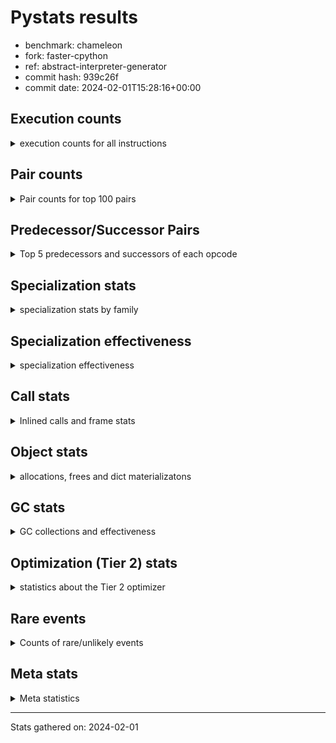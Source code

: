 
# Pystats results

- benchmark: chameleon
- fork: faster-cpython
- ref: abstract-interpreter-generator
- commit hash: 939c26f
- commit date: 2024-02-01T15:28:16+00:00

## Execution counts

<details>
<summary> execution counts for all instructions </summary>

|Name | Count | Self | Cumulative | Miss ratio | 
|---|---:|---:|---:|---:|
| LOAD_FAST | 334,182,780 | 22.0% | 22.0% |  |
| LOAD_CONST | 162,609,360 | 10.7% | 32.7% |  |
| STORE_FAST | 142,773,260 | 9.4% | 42.1% |  |
| IS_OP | 91,528,960 | 6.0% | 48.1% |  |
| LOAD_GLOBAL_BUILTIN | 87,052,580 | 5.7% | 53.8% |  |
| PUSH_NULL | 81,301,820 | 5.3% | 59.2% |  |
| LOAD_GLOBAL_MODULE | 75,558,320 | 5.0% | 64.1% |  |
| POP_JUMP_IF_FALSE | 72,330,320 | 4.8% | 68.9% |  |
| POP_TOP | 46,093,520 | 3.0% | 71.9% |  |
| CALL_BUILTIN_O | 46,084,220 | 3.0% | 75.0% |  |
| LOAD_FAST_LOAD_FAST | 37,136,640 | 2.4% | 77.4% |  |
| RESUME_CHECK | 35,219,040 | 2.3% | 79.7% |  |
| RETURN_VALUE | 34,574,160 | 2.3% | 82.0% |  |
| POP_JUMP_IF_TRUE | 26,241,280 | 1.7% | 83.7% |  |
| CALL_METHOD_DESCRIPTOR_FAST | 20,884,160 | 1.4% | 85.1% | 100.0% |
| LOAD_ATTR_CLASS | 20,487,660 | 1.3% | 86.4% |  |
| POP_JUMP_IF_NONE | 19,845,120 | 1.3% | 87.7% |  |
| CALL_BOUND_METHOD_EXACT_ARGS | 14,084,340 | 0.9% | 88.7% |  |
| CALL_PY_EXACT_ARGS | 13,442,460 | 0.9% | 89.6% |  |
| COPY_FREE_VARS | 12,801,360 | 0.8% | 90.4% |  |
| POP_JUMP_IF_NOT_NONE | 12,801,280 | 0.8% | 91.2% |  |
| TO_BOOL_BOOL | 12,801,220 | 0.8% | 92.1% |  |
| CALL_TYPE_1 | 12,799,980 | 0.8% | 92.9% |  |
| CALL_STR_1 | 12,799,960 | 0.8% | 93.8% |  |
| CALL | 8,331,720 | 0.5% | 94.3% |  |
| STORE_SUBSCR | 8,327,500 | 0.5% | 94.9% |  |
| JUMP_FORWARD | 7,682,560 | 0.5% | 95.4% |  |
| NOP | 7,043,920 | 0.5% | 95.8% |  |
| DELETE_SUBSCR | 7,041,280 | 0.5% | 96.3% |  |
| COMPARE_OP_INT | 7,040,020 | 0.5% | 96.8% |  |
| BINARY_OP_SUBTRACT_INT | 7,039,960 | 0.5% | 97.2% |  |
| ENTER_EXECUTOR | 7,039,680 | 0.5% | 97.7% |  |
| BINARY_OP | 6,401,960 | 0.4% | 98.1% |  |
| LOAD_DEREF | 6,400,160 | 0.4% | 98.5% |  |
| BINARY_OP_ADD_INT | 6,399,980 | 0.4% | 98.9% |  |
| BINARY_OP_ADD_UNICODE | 6,399,980 | 0.4% | 99.4% |  |
| CALL_BUILTIN_FAST | 1,930,680 | 0.1% | 99.5% |  |
| INTERPRETER_EXIT | 1,287,760 | 0.1% | 99.6% |  |
| STORE_ATTR_SLOT | 1,285,040 | 0.1% | 99.7% |  |
| FOR_ITER_LIST | 1,283,160 | 0.1% | 99.7% |  |
| RETURN_CONST | 645,120 | 0.0% | 99.8% |  |
| BUILD_TUPLE | 643,840 | 0.0% | 99.8% |  |
| CALL_BUILTIN_CLASS | 642,580 | 0.0% | 99.9% |  |
| GET_ITER | 641,360 | 0.0% | 99.9% |  |
| CALL_LEN | 641,260 | 0.0% | 100.0% |  |
| UNPACK_SEQUENCE_TWO_TUPLE | 641,240 | 0.0% | 100.0% |  |
| LOAD_ATTR | 14,160 | 0.0% | 100.0% |  |
| BUILD_MAP | 5,120 | 0.0% | 100.0% |  |
| BINARY_SUBSCR_GETITEM | 5,040 | 0.0% | 100.0% |  |
| MAKE_CELL | 3,840 | 0.0% | 100.0% |  |
| STORE_DEREF | 3,840 | 0.0% | 100.0% |  |
| EXTENDED_ARG | 3,560 | 0.0% | 100.0% |  |
| CALL_FUNCTION_EX | 2,640 | 0.0% | 100.0% |  |
| MAKE_FUNCTION | 2,560 | 0.0% | 100.0% |  |
| DICT_MERGE | 2,560 | 0.0% | 100.0% |  |
| SET_FUNCTION_ATTRIBUTE | 2,560 | 0.0% | 100.0% |  |
| LOAD_ATTR_METHOD_NO_DICT | 2,520 | 0.0% | 100.0% |  |
| LOAD_ATTR_NONDESCRIPTOR_WITH_VALUES | 2,520 | 0.0% | 100.0% |  |
| LOAD_GLOBAL | 1,720 | 0.0% | 100.0% |  |
| JUMP_BACKWARD | 1,700 | 0.0% | 100.0% |  |
| CALL_KW | 1,280 | 0.0% | 100.0% |  |
| CONTAINS_OP | 1,280 | 0.0% | 100.0% |  |
| BINARY_SUBSCR_DICT | 1,260 | 0.0% | 100.0% |  |
| CALL_PY_WITH_DEFAULTS | 1,260 | 0.0% | 100.0% |  |
| LOAD_ATTR_INSTANCE_VALUE | 1,260 | 0.0% | 100.0% |  |
| LOAD_ATTR_METHOD_WITH_VALUES | 1,260 | 0.0% | 100.0% |  |
| LOAD_SUPER_ATTR_ATTR | 1,260 | 0.0% | 100.0% |  |
| STORE_SUBSCR_DICT | 1,260 | 0.0% | 100.0% |  |
| FOR_ITER_RANGE | 440 | 0.0% | 100.0% |  |
| RESUME | 240 | 0.0% | 100.0% |  |
| BINARY_SUBSCR | 200 | 0.0% | 100.0% |  |
| STORE_ATTR | 160 | 0.0% | 100.0% |  |
| TO_BOOL | 120 | 0.0% | 100.0% |  |
| COMPARE_OP | 120 | 0.0% | 100.0% |  |
| FOR_ITER | 120 | 0.0% | 100.0% |  |
| LOAD_ATTR_MODULE | 120 | 0.0% | 100.0% |  |
| UNPACK_SEQUENCE | 80 | 0.0% | 100.0% |  |
| BINARY_OP_SUBTRACT_FLOAT | 60 | 0.0% | 100.0% |  |
| LOAD_SUPER_ATTR | 40 | 0.0% | 100.0% |  |


</details>

## Pair counts

<details>
<summary> Pair counts for top 100 pairs </summary>

|Pair | Count | Self | Cumulative | 
|---|---:|---:|---:|
| STORE_FAST LOAD_FAST | 113,313,020 | 7.5% | 7.5% |
| LOAD_FAST PUSH_NULL | 73,617,820 | 4.8% | 12.3% |
| IS_OP POP_JUMP_IF_FALSE | 59,528,960 | 3.9% | 16.2% |
| POP_JUMP_IF_FALSE LOAD_FAST | 59,528,960 | 3.9% | 20.1% |
| PUSH_NULL LOAD_CONST | 55,061,120 | 3.6% | 23.7% |
| CALL_BUILTIN_O POP_TOP | 46,082,940 | 3.0% | 26.8% |
| LOAD_FAST LOAD_CONST | 41,610,960 | 2.7% | 29.5% |
| LOAD_GLOBAL_BUILTIN IS_OP | 38,399,900 | 2.5% | 32.0% |
| LOAD_FAST LOAD_GLOBAL_BUILTIN | 38,399,800 | 2.5% | 34.6% |
| LOAD_FAST RETURN_VALUE | 33,287,760 | 2.2% | 36.8% |
| LOAD_CONST CALL_BUILTIN_O | 33,282,760 | 2.2% | 38.9% |
| LOAD_CONST LOAD_CONST | 32,001,280 | 2.1% | 41.1% |
| LOAD_GLOBAL_MODULE IS_OP | 27,528,880 | 1.8% | 42.9% |
| LOAD_FAST LOAD_GLOBAL_MODULE | 27,528,800 | 1.8% | 44.7% |
| LOAD_GLOBAL_BUILTIN LOAD_FAST | 27,523,780 | 1.8% | 46.5% |
| POP_TOP LOAD_FAST | 26,246,400 | 1.7% | 48.2% |
| PUSH_NULL LOAD_FAST | 25,600,080 | 1.7% | 49.9% |
| CALL_METHOD_DESCRIPTOR_FAST STORE_FAST | 20,490,180 | 1.3% | 51.2% |
| LOAD_ATTR_CLASS LOAD_FAST_LOAD_FAST | 20,487,660 | 1.3% | 52.6% |
| LOAD_FAST_LOAD_FAST LOAD_GLOBAL_MODULE | 20,487,640 | 1.3% | 53.9% |
| LOAD_GLOBAL_BUILTIN LOAD_ATTR_CLASS | 20,487,640 | 1.3% | 55.3% |
| LOAD_GLOBAL_MODULE CALL_METHOD_DESCRIPTOR_FAST | 20,487,640 | 1.3% | 56.6% |
| RESUME_CHECK LOAD_GLOBAL_BUILTIN | 20,487,640 | 1.3% | 58.0% |
| STORE_FAST LOAD_CONST | 20,485,760 | 1.3% | 59.3% |
| LOAD_GLOBAL_MODULE STORE_FAST | 19,846,860 | 1.3% | 60.6% |
| LOAD_FAST POP_JUMP_IF_NONE | 19,845,120 | 1.3% | 61.9% |
| RETURN_VALUE STORE_FAST | 19,202,520 | 1.3% | 63.2% |
| IS_OP POP_JUMP_IF_TRUE | 19,200,000 | 1.3% | 64.5% |
| POP_JUMP_IF_TRUE LOAD_FAST | 19,198,720 | 1.3% | 65.7% |
| CALL_BOUND_METHOD_EXACT_ARGS RESUME_CHECK | 14,084,340 | 0.9% | 66.7% |
| LOAD_CONST CALL_BOUND_METHOD_EXACT_ARGS | 14,084,200 | 0.9% | 67.6% |
| RESUME_CHECK LOAD_FAST | 13,447,540 | 0.9% | 68.5% |
| LOAD_CONST STORE_FAST | 13,445,760 | 0.9% | 69.3% |
| LOAD_FAST LOAD_FAST | 13,445,760 | 0.9% | 70.2% |
| POP_TOP LOAD_GLOBAL_MODULE | 13,444,240 | 0.9% | 71.1% |
| COPY_FREE_VARS RESUME_CHECK | 12,801,300 | 0.8% | 72.0% |
| LOAD_FAST POP_JUMP_IF_NOT_NONE | 12,801,280 | 0.8% | 72.8% |
| POP_JUMP_IF_NONE LOAD_FAST | 12,801,280 | 0.8% | 73.6% |
| IS_OP STORE_FAST | 12,800,000 | 0.8% | 74.5% |
| LOAD_FAST STORE_FAST | 12,800,000 | 0.8% | 75.3% |
| LOAD_FAST_LOAD_FAST IS_OP | 12,800,000 | 0.8% | 76.2% |
| POP_JUMP_IF_FALSE LOAD_GLOBAL_BUILTIN | 12,800,000 | 0.8% | 77.0% |
| POP_JUMP_IF_NOT_NONE LOAD_FAST_LOAD_FAST | 12,800,000 | 0.8% | 77.9% |
| CALL_TYPE_1 STORE_FAST | 12,799,980 | 0.8% | 78.7% |
| LOAD_FAST CALL_TYPE_1 | 12,799,960 | 0.8% | 79.5% |
| CALL_PY_EXACT_ARGS COPY_FREE_VARS | 12,799,960 | 0.8% | 80.4% |
| TO_BOOL_BOOL POP_JUMP_IF_FALSE | 12,799,960 | 0.8% | 81.2% |
| LOAD_FAST TO_BOOL_BOOL | 12,799,920 | 0.8% | 82.1% |
| LOAD_CONST LOAD_FAST | 7,687,680 | 0.5% | 82.6% |
| LOAD_CONST STORE_SUBSCR | 7,683,240 | 0.5% | 83.1% |
| STORE_SUBSCR LOAD_FAST | 7,683,200 | 0.5% | 83.6% |
| STORE_FAST LOAD_GLOBAL_MODULE | 7,046,480 | 0.5% | 84.0% |
| LOAD_CONST LOAD_GLOBAL_MODULE | 7,044,280 | 0.5% | 84.5% |
| LOAD_FAST CALL | 7,043,000 | 0.5% | 85.0% |
| DELETE_SUBSCR JUMP_FORWARD | 7,041,280 | 0.5% | 85.4% |
| RETURN_VALUE LOAD_CONST | 7,041,280 | 0.5% | 85.9% |
| JUMP_FORWARD LOAD_FAST | 7,041,280 | 0.5% | 86.4% |
| LOAD_CONST DELETE_SUBSCR | 7,041,280 | 0.5% | 86.8% |
| LOAD_CONST COMPARE_OP_INT | 7,039,960 | 0.5% | 87.3% |
| BINARY_OP_SUBTRACT_INT STORE_FAST | 7,039,960 | 0.5% | 87.7% |
| COMPARE_OP_INT POP_JUMP_IF_TRUE | 7,039,960 | 0.5% | 88.2% |
| LOAD_CONST BINARY_OP_SUBTRACT_INT | 7,039,920 | 0.5% | 88.7% |
| LOAD_CONST CALL_PY_EXACT_ARGS | 7,039,920 | 0.5% | 89.1% |
| LOAD_FAST CALL_BUILTIN_O | 6,401,240 | 0.4% | 89.6% |
| NOP LOAD_DEREF | 6,400,080 | 0.4% | 90.0% |
| LOAD_DEREF PUSH_NULL | 6,400,080 | 0.4% | 90.4% |
| LOAD_FAST BINARY_OP | 6,400,040 | 0.4% | 90.8% |
| CALL LOAD_CONST | 6,400,000 | 0.4% | 91.2% |
| LOAD_CONST IS_OP | 6,400,000 | 0.4% | 91.7% |
| LOAD_FAST IS_OP | 6,400,000 | 0.4% | 92.1% |
| POP_JUMP_IF_NONE NOP | 6,400,000 | 0.4% | 92.5% |
| BINARY_OP_ADD_INT STORE_FAST | 6,399,980 | 0.4% | 92.9% |
| BINARY_OP_ADD_UNICODE STORE_FAST | 6,399,980 | 0.4% | 93.3% |
| CALL_STR_1 STORE_FAST | 6,399,980 | 0.4% | 93.8% |
| RETURN_VALUE CALL_STR_1 | 6,399,960 | 0.4% | 94.2% |
| BINARY_OP CALL_BUILTIN_O | 6,399,960 | 0.4% | 94.6% |
| LOAD_CONST BINARY_OP_ADD_INT | 6,399,960 | 0.4% | 95.0% |
| LOAD_CONST LOAD_GLOBAL_BUILTIN | 6,399,960 | 0.4% | 95.5% |
| LOAD_FAST CALL_STR_1 | 6,399,960 | 0.4% | 95.9% |
| POP_JUMP_IF_TRUE LOAD_GLOBAL_BUILTIN | 6,399,960 | 0.4% | 96.3% |
| CALL_STR_1 BINARY_OP_ADD_UNICODE | 6,399,960 | 0.4% | 96.7% |
| LOAD_GLOBAL_MODULE CALL_PY_EXACT_ARGS | 6,399,960 | 0.4% | 97.1% |
| POP_TOP ENTER_EXECUTOR | 6,398,980 | 0.4% | 97.6% |
| ENTER_EXECUTOR RESUME_CHECK | 6,398,080 | 0.4% | 98.0% |
| CACHE RESUME_CHECK | 1,286,360 | 0.1% | 98.1% |
| CALL_BUILTIN_FAST STORE_FAST | 1,284,400 | 0.1% | 98.1% |
| LOAD_FAST_LOAD_FAST STORE_ATTR_SLOT | 1,282,480 | 0.1% | 98.2% |
| STORE_FAST LOAD_GLOBAL_BUILTIN | 1,282,480 | 0.1% | 98.3% |
| RETURN_VALUE PUSH_NULL | 1,281,280 | 0.1% | 98.4% |
| RETURN_VALUE INTERPRETER_EXIT | 645,200 | 0.0% | 98.4% |
| LOAD_FAST CALL_BUILTIN_FAST | 643,720 | 0.0% | 98.5% |
| LOAD_GLOBAL_MODULE CALL_BUILTIN_FAST | 643,080 | 0.0% | 98.5% |
| RETURN_CONST INTERPRETER_EXIT | 642,560 | 0.0% | 98.6% |
| LOAD_GLOBAL_MODULE LOAD_FAST_LOAD_FAST | 642,520 | 0.0% | 98.6% |
| STORE_ATTR_SLOT RETURN_CONST | 642,520 | 0.0% | 98.7% |
| CALL_PY_EXACT_ARGS RESUME_CHECK | 642,500 | 0.0% | 98.7% |
| FOR_ITER_LIST STORE_FAST | 641,880 | 0.0% | 98.7% |
| CALL STORE_FAST | 641,600 | 0.0% | 98.8% |
| LOAD_FAST GET_ITER | 641,360 | 0.0% | 98.8% |
| LOAD_FAST_LOAD_FAST CALL | 641,320 | 0.0% | 98.9% |


</details>

## Predecessor/Successor Pairs

<details>
<summary> Top 5 predecessors and successors of each opcode </summary>

### CACHE

<details>
<summary> Successors and predecessors for CACHE </summary>

|Successors | Count | Percentage | 
|---|---:|---:|
| RESUME_CHECK | 1,286,360 | 99.9% |
| COPY_FREE_VARS | 1,280 | 0.1% |
| RESUME | 120 | 0.0% |


</details>

### BINARY_SUBSCR

<details>
<summary> Successors and predecessors for BINARY_SUBSCR </summary>

|Predecessors | Count | Percentage | 
|---|---:|---:|
| LOAD_CONST | 200 | 100.0% |

|Successors | Count | Percentage | 
|---|---:|---:|
| BINARY_SUBSCR_GETITEM | 80 | 40.0% |
| STORE_FAST | 60 | 30.0% |
| STORE_DEREF | 40 | 20.0% |
| BINARY_SUBSCR_DICT | 20 | 10.0% |


</details>

### DELETE_SUBSCR

<details>
<summary> Successors and predecessors for DELETE_SUBSCR </summary>

|Predecessors | Count | Percentage | 
|---|---:|---:|
| LOAD_CONST | 7,041,280 | 100.0% |

|Successors | Count | Percentage | 
|---|---:|---:|
| JUMP_FORWARD | 7,041,280 | 100.0% |


</details>

### GET_ITER

<details>
<summary> Successors and predecessors for GET_ITER </summary>

|Predecessors | Count | Percentage | 
|---|---:|---:|
| LOAD_FAST | 641,360 | 100.0% |

|Successors | Count | Percentage | 
|---|---:|---:|
| FOR_ITER_LIST | 639,980 | 99.8% |
| EXTENDED_ARG | 1,280 | 0.2% |
| FOR_ITER_RANGE | 60 | 0.0% |
| FOR_ITER | 40 | 0.0% |


</details>

### INTERPRETER_EXIT

<details>
<summary> Successors and predecessors for INTERPRETER_EXIT </summary>

|Predecessors | Count | Percentage | 
|---|---:|---:|
| RETURN_VALUE | 645,200 | 50.1% |
| RETURN_CONST | 642,560 | 49.9% |


</details>

### MAKE_FUNCTION

<details>
<summary> Successors and predecessors for MAKE_FUNCTION </summary>

|Predecessors | Count | Percentage | 
|---|---:|---:|
| LOAD_CONST | 2,560 | 100.0% |

|Successors | Count | Percentage | 
|---|---:|---:|
| SET_FUNCTION_ATTRIBUTE | 2,560 | 100.0% |


</details>

### NOP

<details>
<summary> Successors and predecessors for NOP </summary>

|Predecessors | Count | Percentage | 
|---|---:|---:|
| POP_JUMP_IF_NONE | 6,400,000 | 90.9% |
| RESUME_CHECK | 641,260 | 9.1% |
| STORE_FAST | 2,560 | 0.0% |
| POP_TOP | 80 | 0.0% |
| RESUME | 20 | 0.0% |

|Successors | Count | Percentage | 
|---|---:|---:|
| LOAD_DEREF | 6,400,080 | 90.9% |
| LOAD_GLOBAL_BUILTIN | 639,960 | 9.1% |
| LOAD_FAST | 2,560 | 0.0% |
| LOAD_GLOBAL_MODULE | 1,280 | 0.0% |
| LOAD_GLOBAL | 40 | 0.0% |


</details>

### POP_TOP

<details>
<summary> Successors and predecessors for POP_TOP </summary>

|Predecessors | Count | Percentage | 
|---|---:|---:|
| CALL_BUILTIN_O | 46,082,940 | 100.0% |
| CALL_BUILTIN_FAST | 6,300 | 0.0% |
| RETURN_CONST | 2,560 | 0.0% |
| CALL | 1,720 | 0.0% |

|Successors | Count | Percentage | 
|---|---:|---:|
| LOAD_FAST | 26,246,400 | 56.9% |
| LOAD_GLOBAL_MODULE | 13,444,240 | 29.2% |
| ENTER_EXECUTOR | 6,398,980 | 13.9% |
| LOAD_CONST | 1,280 | 0.0% |
| RETURN_CONST | 1,280 | 0.0% |


</details>

### PUSH_NULL

<details>
<summary> Successors and predecessors for PUSH_NULL </summary>

|Predecessors | Count | Percentage | 
|---|---:|---:|
| LOAD_FAST | 73,617,820 | 90.5% |
| LOAD_DEREF | 6,400,080 | 7.9% |
| RETURN_VALUE | 1,281,280 | 1.6% |
| LOAD_ATTR | 1,300 | 0.0% |
| LOAD_SUPER_ATTR_ATTR | 1,260 | 0.0% |

|Successors | Count | Percentage | 
|---|---:|---:|
| LOAD_CONST | 55,061,120 | 67.7% |
| LOAD_FAST | 25,600,080 | 31.5% |
| CALL | 640,620 | 0.8% |


</details>

### RETURN_VALUE

<details>
<summary> Successors and predecessors for RETURN_VALUE </summary>

|Predecessors | Count | Percentage | 
|---|---:|---:|
| LOAD_FAST | 33,287,760 | 96.3% |
| BUILD_TUPLE | 641,280 | 1.9% |
| CALL_BUILTIN_FAST | 639,980 | 1.9% |
| CALL_FUNCTION_EX | 2,560 | 0.0% |
| RETURN_VALUE | 1,280 | 0.0% |

|Successors | Count | Percentage | 
|---|---:|---:|
| STORE_FAST | 19,202,520 | 55.5% |
| LOAD_CONST | 7,041,280 | 20.4% |
| CALL_STR_1 | 6,399,960 | 18.5% |
| PUSH_NULL | 1,281,280 | 3.7% |
| INTERPRETER_EXIT | 645,200 | 1.9% |


</details>

### STORE_SUBSCR

<details>
<summary> Successors and predecessors for STORE_SUBSCR </summary>

|Predecessors | Count | Percentage | 
|---|---:|---:|
| LOAD_CONST | 7,683,240 | 92.3% |
| LOAD_FAST_LOAD_FAST | 641,280 | 7.7% |
| STORE_SUBSCR | 2,980 | 0.0% |

|Successors | Count | Percentage | 
|---|---:|---:|
| LOAD_FAST | 7,683,200 | 92.3% |
| LOAD_FAST_LOAD_FAST | 641,280 | 7.7% |
| STORE_SUBSCR | 2,980 | 0.0% |
| LOAD_GLOBAL | 20 | 0.0% |
| STORE_SUBSCR_DICT | 20 | 0.0% |


</details>

### TO_BOOL

<details>
<summary> Successors and predecessors for TO_BOOL </summary>

|Predecessors | Count | Percentage | 
|---|---:|---:|
| LOAD_FAST | 80 | 66.7% |
| LOAD_ATTR | 40 | 33.3% |

|Successors | Count | Percentage | 
|---|---:|---:|
| TO_BOOL_BOOL | 60 | 50.0% |
| POP_JUMP_IF_FALSE | 40 | 33.3% |
| POP_JUMP_IF_TRUE | 20 | 16.7% |


</details>

### BINARY_OP

<details>
<summary> Successors and predecessors for BINARY_OP </summary>

|Predecessors | Count | Percentage | 
|---|---:|---:|
| LOAD_FAST | 6,400,040 | 100.0% |
| BINARY_OP | 1,760 | 0.0% |
| LOAD_CONST | 120 | 0.0% |
| CALL | 20 | 0.0% |
| CALL_STR_1 | 20 | 0.0% |

|Successors | Count | Percentage | 
|---|---:|---:|
| CALL_BUILTIN_O | 6,399,960 | 100.0% |
| BINARY_OP | 1,760 | 0.0% |
| STORE_FAST | 100 | 0.0% |
| CALL | 40 | 0.0% |
| BINARY_OP_SUBTRACT_INT | 40 | 0.0% |


</details>

### BUILD_MAP

<details>
<summary> Successors and predecessors for BUILD_MAP </summary>

|Predecessors | Count | Percentage | 
|---|---:|---:|
| LOAD_CONST | 2,560 | 50.0% |
| STORE_FAST | 1,280 | 25.0% |
| LOAD_GLOBAL_MODULE | 1,260 | 24.6% |
| LOAD_GLOBAL | 20 | 0.4% |

|Successors | Count | Percentage | 
|---|---:|---:|
| LOAD_FAST | 2,560 | 50.0% |
| CALL | 1,280 | 25.0% |
| STORE_FAST | 1,280 | 25.0% |


</details>

### BUILD_TUPLE

<details>
<summary> Successors and predecessors for BUILD_TUPLE </summary>

|Predecessors | Count | Percentage | 
|---|---:|---:|
| LOAD_FAST_LOAD_FAST | 641,280 | 99.6% |
| LOAD_FAST | 2,560 | 0.4% |

|Successors | Count | Percentage | 
|---|---:|---:|
| RETURN_VALUE | 641,280 | 99.6% |
| LOAD_CONST | 2,560 | 0.4% |


</details>

### CALL

<details>
<summary> Successors and predecessors for CALL </summary>

|Predecessors | Count | Percentage | 
|---|---:|---:|
| LOAD_FAST | 7,043,000 | 84.5% |
| LOAD_FAST_LOAD_FAST | 641,320 | 7.7% |
| PUSH_NULL | 640,620 | 7.7% |
| CALL | 3,240 | 0.0% |
| BUILD_MAP | 1,280 | 0.0% |

|Successors | Count | Percentage | 
|---|---:|---:|
| LOAD_CONST | 6,400,000 | 76.8% |
| STORE_FAST | 641,600 | 7.7% |
| LOAD_FAST_LOAD_FAST | 641,280 | 7.7% |
| UNPACK_SEQUENCE_TWO_TUPLE | 641,200 | 7.7% |
| CALL | 3,240 | 0.0% |


</details>

### CALL_FUNCTION_EX

<details>
<summary> Successors and predecessors for CALL_FUNCTION_EX </summary>

|Predecessors | Count | Percentage | 
|---|---:|---:|
| DICT_MERGE | 2,560 | 97.0% |
| LOAD_FAST | 80 | 3.0% |

|Successors | Count | Percentage | 
|---|---:|---:|
| RETURN_VALUE | 2,560 | 97.0% |
| COPY_FREE_VARS | 80 | 3.0% |


</details>

### CALL_KW

<details>
<summary> Successors and predecessors for CALL_KW </summary>

|Predecessors | Count | Percentage | 
|---|---:|---:|
| LOAD_CONST | 1,280 | 100.0% |

|Successors | Count | Percentage | 
|---|---:|---:|
| CALL_BUILTIN_FAST | 1,240 | 96.9% |
| CALL | 40 | 3.1% |


</details>

### COMPARE_OP

<details>
<summary> Successors and predecessors for COMPARE_OP </summary>

|Predecessors | Count | Percentage | 
|---|---:|---:|
| LOAD_CONST | 120 | 100.0% |

|Successors | Count | Percentage | 
|---|---:|---:|
| COMPARE_OP_INT | 60 | 50.0% |
| POP_JUMP_IF_TRUE | 40 | 33.3% |
| POP_JUMP_IF_FALSE | 20 | 16.7% |


</details>

### CONTAINS_OP

<details>
<summary> Successors and predecessors for CONTAINS_OP </summary>

|Predecessors | Count | Percentage | 
|---|---:|---:|
| LOAD_FAST | 1,280 | 100.0% |

|Successors | Count | Percentage | 
|---|---:|---:|
| POP_JUMP_IF_FALSE | 1,280 | 100.0% |


</details>

### COPY_FREE_VARS

<details>
<summary> Successors and predecessors for COPY_FREE_VARS </summary>

|Predecessors | Count | Percentage | 
|---|---:|---:|
| CALL_PY_EXACT_ARGS | 12,799,960 | 100.0% |
| CACHE | 1,280 | 0.0% |
| CALL_FUNCTION_EX | 80 | 0.0% |
| CALL | 40 | 0.0% |

|Successors | Count | Percentage | 
|---|---:|---:|
| RESUME_CHECK | 12,801,300 | 100.0% |
| RESUME | 60 | 0.0% |


</details>

### DICT_MERGE

<details>
<summary> Successors and predecessors for DICT_MERGE </summary>

|Predecessors | Count | Percentage | 
|---|---:|---:|
| LOAD_FAST | 2,560 | 100.0% |

|Successors | Count | Percentage | 
|---|---:|---:|
| CALL_FUNCTION_EX | 2,560 | 100.0% |


</details>

### ENTER_EXECUTOR

<details>
<summary> Successors and predecessors for ENTER_EXECUTOR </summary>

|Predecessors | Count | Percentage | 
|---|---:|---:|
| POP_TOP | 6,398,980 | 90.9% |
| POP_JUMP_IF_TRUE | 640,600 | 9.1% |
| JUMP_BACKWARD | 100 | 0.0% |

|Successors | Count | Percentage | 
|---|---:|---:|
| RESUME_CHECK | 6,398,080 | 90.9% |
| FOR_ITER_LIST | 639,680 | 9.1% |
| EXTENDED_ARG | 960 | 0.0% |
| CALL | 900 | 0.0% |
| FOR_ITER_RANGE | 60 | 0.0% |


</details>

### EXTENDED_ARG

<details>
<summary> Successors and predecessors for EXTENDED_ARG </summary>

|Predecessors | Count | Percentage | 
|---|---:|---:|
| GET_ITER | 1,280 | 36.0% |
| ENTER_EXECUTOR | 960 | 27.0% |
| JUMP_BACKWARD | 640 | 18.0% |
| POP_TOP | 340 | 9.6% |
| POP_JUMP_IF_TRUE | 340 | 9.6% |

|Successors | Count | Percentage | 
|---|---:|---:|
| FOR_ITER_LIST | 2,840 | 79.8% |
| JUMP_BACKWARD | 680 | 19.1% |
| FOR_ITER | 40 | 1.1% |


</details>

### FOR_ITER

<details>
<summary> Successors and predecessors for FOR_ITER </summary>

|Predecessors | Count | Percentage | 
|---|---:|---:|
| GET_ITER | 40 | 33.3% |
| EXTENDED_ARG | 40 | 33.3% |
| JUMP_BACKWARD | 40 | 33.3% |

|Successors | Count | Percentage | 
|---|---:|---:|
| STORE_FAST | 60 | 50.0% |
| FOR_ITER_LIST | 40 | 33.3% |
| FOR_ITER_RANGE | 20 | 16.7% |


</details>

### IS_OP

<details>
<summary> Successors and predecessors for IS_OP </summary>

|Predecessors | Count | Percentage | 
|---|---:|---:|
| LOAD_GLOBAL_BUILTIN | 38,399,900 | 42.0% |
| LOAD_GLOBAL_MODULE | 27,528,880 | 30.1% |
| LOAD_FAST_LOAD_FAST | 12,800,000 | 14.0% |
| LOAD_CONST | 6,400,000 | 7.0% |
| LOAD_FAST | 6,400,000 | 7.0% |

|Successors | Count | Percentage | 
|---|---:|---:|
| POP_JUMP_IF_FALSE | 59,528,960 | 65.0% |
| POP_JUMP_IF_TRUE | 19,200,000 | 21.0% |
| STORE_FAST | 12,800,000 | 14.0% |


</details>

### JUMP_BACKWARD

<details>
<summary> Successors and predecessors for JUMP_BACKWARD </summary>

|Predecessors | Count | Percentage | 
|---|---:|---:|
| POP_TOP | 680 | 40.0% |
| EXTENDED_ARG | 680 | 40.0% |
| POP_JUMP_IF_TRUE | 340 | 20.0% |

|Successors | Count | Percentage | 
|---|---:|---:|
| EXTENDED_ARG | 640 | 37.6% |
| FOR_ITER_LIST | 620 | 36.5% |
| FOR_ITER_RANGE | 300 | 17.6% |
| ENTER_EXECUTOR | 100 | 5.9% |
| FOR_ITER | 40 | 2.4% |


</details>

### JUMP_FORWARD

<details>
<summary> Successors and predecessors for JUMP_FORWARD </summary>

|Predecessors | Count | Percentage | 
|---|---:|---:|
| DELETE_SUBSCR | 7,041,280 | 91.7% |
| CALL_BUILTIN_CLASS | 641,260 | 8.3% |
| CALL | 20 | 0.0% |

|Successors | Count | Percentage | 
|---|---:|---:|
| LOAD_FAST | 7,041,280 | 91.7% |
| STORE_FAST | 641,280 | 8.3% |


</details>

### LOAD_ATTR

<details>
<summary> Successors and predecessors for LOAD_ATTR </summary>

|Predecessors | Count | Percentage | 
|---|---:|---:|
| LOAD_FAST | 13,040 | 92.1% |
| LOAD_ATTR | 1,000 | 7.1% |
| LOAD_GLOBAL | 60 | 0.4% |
| LOAD_GLOBAL_MODULE | 40 | 0.3% |
| LOAD_GLOBAL_BUILTIN | 20 | 0.1% |

|Successors | Count | Percentage | 
|---|---:|---:|
| STORE_FAST | 6,440 | 45.5% |
| LOAD_FAST | 2,560 | 18.1% |
| PUSH_NULL | 1,300 | 9.2% |
| CALL_BUILTIN_CLASS | 1,240 | 8.8% |
| TO_BOOL_BOOL | 1,240 | 8.8% |


</details>

### LOAD_CONST

<details>
<summary> Successors and predecessors for LOAD_CONST </summary>

|Predecessors | Count | Percentage | 
|---|---:|---:|
| PUSH_NULL | 55,061,120 | 33.9% |
| LOAD_FAST | 41,610,960 | 25.6% |
| LOAD_CONST | 32,001,280 | 19.7% |
| STORE_FAST | 20,485,760 | 12.6% |
| RETURN_VALUE | 7,041,280 | 4.3% |

|Successors | Count | Percentage | 
|---|---:|---:|
| CALL_BUILTIN_O | 33,282,760 | 20.5% |
| LOAD_CONST | 32,001,280 | 19.7% |
| CALL_BOUND_METHOD_EXACT_ARGS | 14,084,200 | 8.7% |
| STORE_FAST | 13,445,760 | 8.3% |
| LOAD_FAST | 7,687,680 | 4.7% |


</details>

### LOAD_DEREF

<details>
<summary> Successors and predecessors for LOAD_DEREF </summary>

|Predecessors | Count | Percentage | 
|---|---:|---:|
| NOP | 6,400,080 | 100.0% |
| STORE_FAST | 80 | 0.0% |

|Successors | Count | Percentage | 
|---|---:|---:|
| PUSH_NULL | 6,400,080 | 100.0% |
| STORE_FAST | 80 | 0.0% |


</details>

### LOAD_FAST

<details>
<summary> Successors and predecessors for LOAD_FAST </summary>

|Predecessors | Count | Percentage | 
|---|---:|---:|
| STORE_FAST | 113,313,020 | 33.9% |
| POP_JUMP_IF_FALSE | 59,528,960 | 17.8% |
| LOAD_GLOBAL_BUILTIN | 27,523,780 | 8.2% |
| POP_TOP | 26,246,400 | 7.9% |
| PUSH_NULL | 25,600,080 | 7.7% |

|Successors | Count | Percentage | 
|---|---:|---:|
| PUSH_NULL | 73,617,820 | 22.0% |
| LOAD_CONST | 41,610,960 | 12.5% |
| LOAD_GLOBAL_BUILTIN | 38,399,800 | 11.5% |
| RETURN_VALUE | 33,287,760 | 10.0% |
| LOAD_GLOBAL_MODULE | 27,528,800 | 8.2% |


</details>

### LOAD_FAST_LOAD_FAST

<details>
<summary> Successors and predecessors for LOAD_FAST_LOAD_FAST </summary>

|Predecessors | Count | Percentage | 
|---|---:|---:|
| LOAD_ATTR_CLASS | 20,487,660 | 55.2% |
| POP_JUMP_IF_NOT_NONE | 12,800,000 | 34.5% |
| LOAD_GLOBAL_MODULE | 642,520 | 1.7% |
| STORE_SUBSCR | 641,280 | 1.7% |
| CALL | 641,280 | 1.7% |

|Successors | Count | Percentage | 
|---|---:|---:|
| LOAD_GLOBAL_MODULE | 20,487,640 | 55.2% |
| IS_OP | 12,800,000 | 34.5% |
| STORE_ATTR_SLOT | 1,282,480 | 3.5% |
| CALL | 641,320 | 1.7% |
| STORE_SUBSCR | 641,280 | 1.7% |


</details>

### LOAD_GLOBAL

<details>
<summary> Successors and predecessors for LOAD_GLOBAL </summary>

|Predecessors | Count | Percentage | 
|---|---:|---:|
| LOAD_FAST | 360 | 20.9% |
| STORE_FAST | 320 | 18.6% |
| POP_TOP | 240 | 14.0% |
| LOAD_CONST | 240 | 14.0% |
| POP_JUMP_IF_FALSE | 120 | 7.0% |

|Successors | Count | Percentage | 
|---|---:|---:|
| LOAD_GLOBAL_MODULE | 560 | 32.6% |
| LOAD_GLOBAL_BUILTIN | 300 | 17.4% |
| LOAD_FAST | 220 | 12.8% |
| IS_OP | 180 | 10.5% |
| STORE_FAST | 180 | 10.5% |


</details>

### LOAD_SUPER_ATTR

<details>
<summary> Successors and predecessors for LOAD_SUPER_ATTR </summary>

|Predecessors | Count | Percentage | 
|---|---:|---:|
| LOAD_FAST | 40 | 100.0% |

|Successors | Count | Percentage | 
|---|---:|---:|
| PUSH_NULL | 20 | 50.0% |
| LOAD_SUPER_ATTR_ATTR | 20 | 50.0% |


</details>

### MAKE_CELL

<details>
<summary> Successors and predecessors for MAKE_CELL </summary>

|Predecessors | Count | Percentage | 
|---|---:|---:|
| MAKE_CELL | 2,560 | 66.7% |
| CALL_PY_WITH_DEFAULTS | 1,260 | 32.8% |
| CALL | 20 | 0.5% |

|Successors | Count | Percentage | 
|---|---:|---:|
| MAKE_CELL | 2,560 | 66.7% |
| RESUME_CHECK | 1,260 | 32.8% |
| RESUME | 20 | 0.5% |


</details>

### POP_JUMP_IF_FALSE

<details>
<summary> Successors and predecessors for POP_JUMP_IF_FALSE </summary>

|Predecessors | Count | Percentage | 
|---|---:|---:|
| IS_OP | 59,528,960 | 82.3% |
| TO_BOOL_BOOL | 12,799,960 | 17.7% |
| CONTAINS_OP | 1,280 | 0.0% |
| COMPARE_OP_INT | 60 | 0.0% |
| TO_BOOL | 40 | 0.0% |

|Successors | Count | Percentage | 
|---|---:|---:|
| LOAD_FAST | 59,528,960 | 82.3% |
| LOAD_GLOBAL_BUILTIN | 12,800,000 | 17.7% |
| LOAD_GLOBAL_MODULE | 1,240 | 0.0% |
| LOAD_GLOBAL | 120 | 0.0% |


</details>

### POP_JUMP_IF_NONE

<details>
<summary> Successors and predecessors for POP_JUMP_IF_NONE </summary>

|Predecessors | Count | Percentage | 
|---|---:|---:|
| LOAD_FAST | 19,845,120 | 100.0% |

|Successors | Count | Percentage | 
|---|---:|---:|
| LOAD_FAST | 12,801,280 | 64.5% |
| NOP | 6,400,000 | 32.2% |
| LOAD_GLOBAL_BUILTIN | 641,240 | 3.2% |
| LOAD_CONST | 1,280 | 0.0% |
| LOAD_GLOBAL_MODULE | 1,240 | 0.0% |


</details>

### POP_JUMP_IF_NOT_NONE

<details>
<summary> Successors and predecessors for POP_JUMP_IF_NOT_NONE </summary>

|Predecessors | Count | Percentage | 
|---|---:|---:|
| LOAD_FAST | 12,801,280 | 100.0% |

|Successors | Count | Percentage | 
|---|---:|---:|
| LOAD_FAST_LOAD_FAST | 12,800,000 | 100.0% |
| LOAD_FAST | 1,280 | 0.0% |


</details>

### POP_JUMP_IF_TRUE

<details>
<summary> Successors and predecessors for POP_JUMP_IF_TRUE </summary>

|Predecessors | Count | Percentage | 
|---|---:|---:|
| IS_OP | 19,200,000 | 73.2% |
| COMPARE_OP_INT | 7,039,960 | 26.8% |
| TO_BOOL_BOOL | 1,260 | 0.0% |
| COMPARE_OP | 40 | 0.0% |
| TO_BOOL | 20 | 0.0% |

|Successors | Count | Percentage | 
|---|---:|---:|
| LOAD_FAST | 19,198,720 | 73.2% |
| LOAD_GLOBAL_BUILTIN | 6,399,960 | 24.4% |
| ENTER_EXECUTOR | 640,600 | 2.4% |
| RETURN_CONST | 1,280 | 0.0% |
| EXTENDED_ARG | 340 | 0.0% |


</details>

### RETURN_CONST

<details>
<summary> Successors and predecessors for RETURN_CONST </summary>

|Predecessors | Count | Percentage | 
|---|---:|---:|
| STORE_ATTR_SLOT | 642,520 | 99.6% |
| POP_TOP | 1,280 | 0.2% |
| POP_JUMP_IF_TRUE | 1,280 | 0.2% |
| STORE_ATTR | 40 | 0.0% |

|Successors | Count | Percentage | 
|---|---:|---:|
| INTERPRETER_EXIT | 642,560 | 99.6% |
| POP_TOP | 2,560 | 0.4% |


</details>

### SET_FUNCTION_ATTRIBUTE

<details>
<summary> Successors and predecessors for SET_FUNCTION_ATTRIBUTE </summary>

|Predecessors | Count | Percentage | 
|---|---:|---:|
| MAKE_FUNCTION | 2,560 | 100.0% |

|Successors | Count | Percentage | 
|---|---:|---:|
| STORE_FAST | 2,560 | 100.0% |


</details>

### STORE_ATTR

<details>
<summary> Successors and predecessors for STORE_ATTR </summary>

|Predecessors | Count | Percentage | 
|---|---:|---:|
| LOAD_FAST | 80 | 50.0% |
| LOAD_FAST_LOAD_FAST | 80 | 50.0% |

|Successors | Count | Percentage | 
|---|---:|---:|
| STORE_ATTR_SLOT | 80 | 50.0% |
| RETURN_CONST | 40 | 25.0% |
| LOAD_FAST | 20 | 12.5% |
| LOAD_FAST_LOAD_FAST | 20 | 12.5% |


</details>

### STORE_DEREF

<details>
<summary> Successors and predecessors for STORE_DEREF </summary>

|Predecessors | Count | Percentage | 
|---|---:|---:|
| RETURN_VALUE | 2,520 | 65.6% |
| LOAD_GLOBAL_MODULE | 1,260 | 32.8% |
| BINARY_SUBSCR | 40 | 1.0% |
| LOAD_GLOBAL | 20 | 0.5% |

|Successors | Count | Percentage | 
|---|---:|---:|
| LOAD_FAST | 3,840 | 100.0% |


</details>

### STORE_FAST

<details>
<summary> Successors and predecessors for STORE_FAST </summary>

|Predecessors | Count | Percentage | 
|---|---:|---:|
| CALL_METHOD_DESCRIPTOR_FAST | 20,490,180 | 14.4% |
| LOAD_GLOBAL_MODULE | 19,846,860 | 13.9% |
| RETURN_VALUE | 19,202,520 | 13.4% |
| LOAD_CONST | 13,445,760 | 9.4% |
| IS_OP | 12,800,000 | 9.0% |

|Successors | Count | Percentage | 
|---|---:|---:|
| LOAD_FAST | 113,313,020 | 79.4% |
| LOAD_CONST | 20,485,760 | 14.3% |
| LOAD_GLOBAL_MODULE | 7,046,480 | 4.9% |
| LOAD_GLOBAL_BUILTIN | 1,282,480 | 0.9% |
| STORE_FAST | 641,280 | 0.4% |


</details>

### UNPACK_SEQUENCE

<details>
<summary> Successors and predecessors for UNPACK_SEQUENCE </summary>

|Predecessors | Count | Percentage | 
|---|---:|---:|
| CALL | 80 | 100.0% |

|Successors | Count | Percentage | 
|---|---:|---:|
| STORE_FAST | 40 | 50.0% |
| UNPACK_SEQUENCE_TWO_TUPLE | 40 | 50.0% |


</details>

### RESUME

<details>
<summary> Successors and predecessors for RESUME </summary>

|Predecessors | Count | Percentage | 
|---|---:|---:|
| CACHE | 120 | 50.0% |
| COPY_FREE_VARS | 60 | 25.0% |
| CALL | 40 | 16.7% |
| MAKE_CELL | 20 | 8.3% |

|Successors | Count | Percentage | 
|---|---:|---:|
| LOAD_FAST | 140 | 58.3% |
| LOAD_GLOBAL | 60 | 25.0% |
| NOP | 20 | 8.3% |
| LOAD_FAST_LOAD_FAST | 20 | 8.3% |


</details>

### BINARY_OP_ADD_INT

<details>
<summary> Successors and predecessors for BINARY_OP_ADD_INT </summary>

|Predecessors | Count | Percentage | 
|---|---:|---:|
| LOAD_CONST | 6,399,960 | 100.0% |
| BINARY_OP | 20 | 0.0% |

|Successors | Count | Percentage | 
|---|---:|---:|
| STORE_FAST | 6,399,980 | 100.0% |


</details>

### BINARY_OP_ADD_UNICODE

<details>
<summary> Successors and predecessors for BINARY_OP_ADD_UNICODE </summary>

|Predecessors | Count | Percentage | 
|---|---:|---:|
| CALL_STR_1 | 6,399,960 | 100.0% |
| BINARY_OP | 20 | 0.0% |

|Successors | Count | Percentage | 
|---|---:|---:|
| STORE_FAST | 6,399,980 | 100.0% |


</details>

### BINARY_OP_SUBTRACT_FLOAT

<details>
<summary> Successors and predecessors for BINARY_OP_SUBTRACT_FLOAT </summary>

|Predecessors | Count | Percentage | 
|---|---:|---:|
| LOAD_FAST | 40 | 66.7% |
| BINARY_OP | 20 | 33.3% |

|Successors | Count | Percentage | 
|---|---:|---:|
| STORE_FAST | 60 | 100.0% |


</details>

### BINARY_OP_SUBTRACT_INT

<details>
<summary> Successors and predecessors for BINARY_OP_SUBTRACT_INT </summary>

|Predecessors | Count | Percentage | 
|---|---:|---:|
| LOAD_CONST | 7,039,920 | 100.0% |
| BINARY_OP | 40 | 0.0% |

|Successors | Count | Percentage | 
|---|---:|---:|
| STORE_FAST | 7,039,960 | 100.0% |


</details>

### BINARY_SUBSCR_DICT

<details>
<summary> Successors and predecessors for BINARY_SUBSCR_DICT </summary>

|Predecessors | Count | Percentage | 
|---|---:|---:|
| LOAD_CONST | 1,240 | 98.4% |
| BINARY_SUBSCR | 20 | 1.6% |

|Successors | Count | Percentage | 
|---|---:|---:|
| STORE_FAST | 1,260 | 100.0% |


</details>

### BINARY_SUBSCR_GETITEM

<details>
<summary> Successors and predecessors for BINARY_SUBSCR_GETITEM </summary>

|Predecessors | Count | Percentage | 
|---|---:|---:|
| LOAD_CONST | 4,960 | 98.4% |
| BINARY_SUBSCR | 80 | 1.6% |

|Successors | Count | Percentage | 
|---|---:|---:|
| RESUME_CHECK | 5,040 | 100.0% |


</details>

### CALL_BOUND_METHOD_EXACT_ARGS

<details>
<summary> Successors and predecessors for CALL_BOUND_METHOD_EXACT_ARGS </summary>

|Predecessors | Count | Percentage | 
|---|---:|---:|
| LOAD_CONST | 14,084,200 | 100.0% |
| CALL | 140 | 0.0% |

|Successors | Count | Percentage | 
|---|---:|---:|
| RESUME_CHECK | 14,084,340 | 100.0% |


</details>

### CALL_BUILTIN_CLASS

<details>
<summary> Successors and predecessors for CALL_BUILTIN_CLASS </summary>

|Predecessors | Count | Percentage | 
|---|---:|---:|
| LOAD_FAST | 641,280 | 99.8% |
| LOAD_ATTR | 1,240 | 0.2% |
| CALL | 60 | 0.0% |

|Successors | Count | Percentage | 
|---|---:|---:|
| JUMP_FORWARD | 641,260 | 99.8% |
| STORE_FAST | 1,320 | 0.2% |


</details>

### CALL_BUILTIN_FAST

<details>
<summary> Successors and predecessors for CALL_BUILTIN_FAST </summary>

|Predecessors | Count | Percentage | 
|---|---:|---:|
| LOAD_FAST | 643,720 | 33.3% |
| LOAD_GLOBAL_MODULE | 643,080 | 33.3% |
| LOAD_FAST_LOAD_FAST | 639,960 | 33.1% |
| CALL_KW | 1,240 | 0.1% |
| LOAD_CONST | 1,240 | 0.1% |

|Successors | Count | Percentage | 
|---|---:|---:|
| STORE_FAST | 1,284,400 | 66.5% |
| RETURN_VALUE | 639,980 | 33.1% |
| POP_TOP | 6,300 | 0.3% |


</details>

### CALL_BUILTIN_O

<details>
<summary> Successors and predecessors for CALL_BUILTIN_O </summary>

|Predecessors | Count | Percentage | 
|---|---:|---:|
| LOAD_CONST | 33,282,760 | 72.2% |
| LOAD_FAST | 6,401,240 | 13.9% |
| BINARY_OP | 6,399,960 | 13.9% |
| CALL | 260 | 0.0% |

|Successors | Count | Percentage | 
|---|---:|---:|
| POP_TOP | 46,082,940 | 100.0% |
| RETURN_VALUE | 1,280 | 0.0% |


</details>

### CALL_LEN

<details>
<summary> Successors and predecessors for CALL_LEN </summary>

|Predecessors | Count | Percentage | 
|---|---:|---:|
| LOAD_FAST | 641,240 | 100.0% |
| CALL | 20 | 0.0% |

|Successors | Count | Percentage | 
|---|---:|---:|
| STORE_FAST | 641,260 | 100.0% |


</details>

### CALL_METHOD_DESCRIPTOR_FAST

<details>
<summary> Successors and predecessors for CALL_METHOD_DESCRIPTOR_FAST </summary>

|Predecessors | Count | Percentage | 
|---|---:|---:|
| LOAD_GLOBAL_MODULE | 20,487,640 | 98.1% |
| CALL_METHOD_DESCRIPTOR_FAST | 393,980 | 1.9% |
| LOAD_CONST | 2,480 | 0.0% |
| CALL | 60 | 0.0% |

|Successors | Count | Percentage | 
|---|---:|---:|
| STORE_FAST | 20,490,180 | 98.1% |
| CALL_METHOD_DESCRIPTOR_FAST | 393,980 | 1.9% |


</details>

### CALL_PY_EXACT_ARGS

<details>
<summary> Successors and predecessors for CALL_PY_EXACT_ARGS </summary>

|Predecessors | Count | Percentage | 
|---|---:|---:|
| LOAD_CONST | 7,039,920 | 52.4% |
| LOAD_GLOBAL_MODULE | 6,399,960 | 47.6% |
| LOAD_FAST | 1,240 | 0.0% |
| LOAD_ATTR_METHOD_WITH_VALUES | 1,240 | 0.0% |
| CALL | 100 | 0.0% |

|Successors | Count | Percentage | 
|---|---:|---:|
| COPY_FREE_VARS | 12,799,960 | 95.2% |
| RESUME_CHECK | 642,500 | 4.8% |


</details>

### CALL_PY_WITH_DEFAULTS

<details>
<summary> Successors and predecessors for CALL_PY_WITH_DEFAULTS </summary>

|Predecessors | Count | Percentage | 
|---|---:|---:|
| LOAD_FAST | 1,240 | 98.4% |
| CALL | 20 | 1.6% |

|Successors | Count | Percentage | 
|---|---:|---:|
| MAKE_CELL | 1,260 | 100.0% |


</details>

### CALL_STR_1

<details>
<summary> Successors and predecessors for CALL_STR_1 </summary>

|Predecessors | Count | Percentage | 
|---|---:|---:|
| RETURN_VALUE | 6,399,960 | 50.0% |
| LOAD_FAST | 6,399,960 | 50.0% |
| CALL | 40 | 0.0% |

|Successors | Count | Percentage | 
|---|---:|---:|
| STORE_FAST | 6,399,980 | 50.0% |
| BINARY_OP_ADD_UNICODE | 6,399,960 | 50.0% |
| BINARY_OP | 20 | 0.0% |


</details>

### CALL_TYPE_1

<details>
<summary> Successors and predecessors for CALL_TYPE_1 </summary>

|Predecessors | Count | Percentage | 
|---|---:|---:|
| LOAD_FAST | 12,799,960 | 100.0% |
| CALL | 20 | 0.0% |

|Successors | Count | Percentage | 
|---|---:|---:|
| STORE_FAST | 12,799,980 | 100.0% |


</details>

### COMPARE_OP_INT

<details>
<summary> Successors and predecessors for COMPARE_OP_INT </summary>

|Predecessors | Count | Percentage | 
|---|---:|---:|
| LOAD_CONST | 7,039,960 | 100.0% |
| COMPARE_OP | 60 | 0.0% |

|Successors | Count | Percentage | 
|---|---:|---:|
| POP_JUMP_IF_TRUE | 7,039,960 | 100.0% |
| POP_JUMP_IF_FALSE | 60 | 0.0% |


</details>

### FOR_ITER_LIST

<details>
<summary> Successors and predecessors for FOR_ITER_LIST </summary>

|Predecessors | Count | Percentage | 
|---|---:|---:|
| GET_ITER | 639,980 | 49.9% |
| ENTER_EXECUTOR | 639,680 | 49.9% |
| EXTENDED_ARG | 2,840 | 0.2% |
| JUMP_BACKWARD | 620 | 0.0% |
| FOR_ITER | 40 | 0.0% |

|Successors | Count | Percentage | 
|---|---:|---:|
| STORE_FAST | 641,880 | 50.0% |
| LOAD_FAST | 641,280 | 50.0% |


</details>

### FOR_ITER_RANGE

<details>
<summary> Successors and predecessors for FOR_ITER_RANGE </summary>

|Predecessors | Count | Percentage | 
|---|---:|---:|
| JUMP_BACKWARD | 300 | 68.2% |
| GET_ITER | 60 | 13.6% |
| ENTER_EXECUTOR | 60 | 13.6% |
| FOR_ITER | 20 | 4.5% |

|Successors | Count | Percentage | 
|---|---:|---:|
| STORE_FAST | 360 | 81.8% |
| LOAD_FAST | 80 | 18.2% |


</details>

### LOAD_ATTR_CLASS

<details>
<summary> Successors and predecessors for LOAD_ATTR_CLASS </summary>

|Predecessors | Count | Percentage | 
|---|---:|---:|
| LOAD_GLOBAL_BUILTIN | 20,487,640 | 100.0% |
| LOAD_ATTR | 20 | 0.0% |

|Successors | Count | Percentage | 
|---|---:|---:|
| LOAD_FAST_LOAD_FAST | 20,487,660 | 100.0% |


</details>

### LOAD_ATTR_INSTANCE_VALUE

<details>
<summary> Successors and predecessors for LOAD_ATTR_INSTANCE_VALUE </summary>

|Predecessors | Count | Percentage | 
|---|---:|---:|
| LOAD_FAST | 1,240 | 98.4% |
| LOAD_ATTR | 20 | 1.6% |

|Successors | Count | Percentage | 
|---|---:|---:|
| LOAD_FAST_LOAD_FAST | 1,260 | 100.0% |


</details>

### LOAD_ATTR_METHOD_NO_DICT

<details>
<summary> Successors and predecessors for LOAD_ATTR_METHOD_NO_DICT </summary>

|Predecessors | Count | Percentage | 
|---|---:|---:|
| LOAD_FAST | 2,480 | 98.4% |
| LOAD_ATTR | 40 | 1.6% |

|Successors | Count | Percentage | 
|---|---:|---:|
| LOAD_CONST | 2,520 | 100.0% |


</details>

### LOAD_ATTR_METHOD_WITH_VALUES

<details>
<summary> Successors and predecessors for LOAD_ATTR_METHOD_WITH_VALUES </summary>

|Predecessors | Count | Percentage | 
|---|---:|---:|
| LOAD_FAST | 1,240 | 98.4% |
| LOAD_ATTR | 20 | 1.6% |

|Successors | Count | Percentage | 
|---|---:|---:|
| CALL_PY_EXACT_ARGS | 1,240 | 98.4% |
| CALL | 20 | 1.6% |


</details>

### LOAD_ATTR_MODULE

<details>
<summary> Successors and predecessors for LOAD_ATTR_MODULE </summary>

|Predecessors | Count | Percentage | 
|---|---:|---:|
| LOAD_GLOBAL_MODULE | 80 | 66.7% |
| LOAD_ATTR | 40 | 33.3% |

|Successors | Count | Percentage | 
|---|---:|---:|
| PUSH_NULL | 60 | 50.0% |
| STORE_FAST | 60 | 50.0% |


</details>

### LOAD_ATTR_NONDESCRIPTOR_WITH_VALUES

<details>
<summary> Successors and predecessors for LOAD_ATTR_NONDESCRIPTOR_WITH_VALUES </summary>

|Predecessors | Count | Percentage | 
|---|---:|---:|
| LOAD_FAST | 2,480 | 98.4% |
| LOAD_ATTR | 40 | 1.6% |

|Successors | Count | Percentage | 
|---|---:|---:|
| STORE_FAST | 1,260 | 50.0% |
| CALL_BUILTIN_FAST | 1,240 | 49.2% |
| CALL | 20 | 0.8% |


</details>

### LOAD_GLOBAL_BUILTIN

<details>
<summary> Successors and predecessors for LOAD_GLOBAL_BUILTIN </summary>

|Predecessors | Count | Percentage | 
|---|---:|---:|
| LOAD_FAST | 38,399,800 | 44.1% |
| RESUME_CHECK | 20,487,640 | 23.5% |
| POP_JUMP_IF_FALSE | 12,800,000 | 14.7% |
| LOAD_CONST | 6,399,960 | 7.4% |
| POP_JUMP_IF_TRUE | 6,399,960 | 7.4% |

|Successors | Count | Percentage | 
|---|---:|---:|
| IS_OP | 38,399,900 | 44.1% |
| LOAD_FAST | 27,523,780 | 31.6% |
| LOAD_ATTR_CLASS | 20,487,640 | 23.5% |
| LOAD_FAST_LOAD_FAST | 639,980 | 0.7% |
| LOAD_GLOBAL_MODULE | 1,240 | 0.0% |


</details>

### LOAD_GLOBAL_MODULE

<details>
<summary> Successors and predecessors for LOAD_GLOBAL_MODULE </summary>

|Predecessors | Count | Percentage | 
|---|---:|---:|
| LOAD_FAST | 27,528,800 | 36.4% |
| LOAD_FAST_LOAD_FAST | 20,487,640 | 27.1% |
| POP_TOP | 13,444,240 | 17.8% |
| STORE_FAST | 7,046,480 | 9.3% |
| LOAD_CONST | 7,044,280 | 9.3% |

|Successors | Count | Percentage | 
|---|---:|---:|
| IS_OP | 27,528,880 | 36.4% |
| CALL_METHOD_DESCRIPTOR_FAST | 20,487,640 | 27.1% |
| STORE_FAST | 19,846,860 | 26.3% |
| CALL_PY_EXACT_ARGS | 6,399,960 | 8.5% |
| CALL_BUILTIN_FAST | 643,080 | 0.9% |


</details>

### LOAD_SUPER_ATTR_ATTR

<details>
<summary> Successors and predecessors for LOAD_SUPER_ATTR_ATTR </summary>

|Predecessors | Count | Percentage | 
|---|---:|---:|
| LOAD_FAST | 1,240 | 98.4% |
| LOAD_SUPER_ATTR | 20 | 1.6% |

|Successors | Count | Percentage | 
|---|---:|---:|
| PUSH_NULL | 1,260 | 100.0% |


</details>

### RESUME_CHECK

<details>
<summary> Successors and predecessors for RESUME_CHECK </summary>

|Predecessors | Count | Percentage | 
|---|---:|---:|
| CALL_BOUND_METHOD_EXACT_ARGS | 14,084,340 | 40.0% |
| COPY_FREE_VARS | 12,801,300 | 36.3% |
| ENTER_EXECUTOR | 6,398,080 | 18.2% |
| CACHE | 1,286,360 | 3.7% |
| CALL_PY_EXACT_ARGS | 642,500 | 1.8% |

|Successors | Count | Percentage | 
|---|---:|---:|
| LOAD_GLOBAL_BUILTIN | 20,487,640 | 58.2% |
| LOAD_FAST | 13,447,540 | 38.2% |
| NOP | 641,260 | 1.8% |
| LOAD_FAST_LOAD_FAST | 641,260 | 1.8% |
| LOAD_GLOBAL_MODULE | 1,280 | 0.0% |


</details>

### STORE_ATTR_SLOT

<details>
<summary> Successors and predecessors for STORE_ATTR_SLOT </summary>

|Predecessors | Count | Percentage | 
|---|---:|---:|
| LOAD_FAST_LOAD_FAST | 1,282,480 | 99.8% |
| LOAD_FAST | 2,480 | 0.2% |
| STORE_ATTR | 80 | 0.0% |

|Successors | Count | Percentage | 
|---|---:|---:|
| RETURN_CONST | 642,520 | 50.0% |
| LOAD_FAST_LOAD_FAST | 641,260 | 49.9% |
| LOAD_FAST | 1,260 | 0.1% |


</details>

### STORE_SUBSCR_DICT

<details>
<summary> Successors and predecessors for STORE_SUBSCR_DICT </summary>

|Predecessors | Count | Percentage | 
|---|---:|---:|
| LOAD_CONST | 1,240 | 98.4% |
| STORE_SUBSCR | 20 | 1.6% |

|Successors | Count | Percentage | 
|---|---:|---:|
| LOAD_GLOBAL_BUILTIN | 1,240 | 98.4% |
| LOAD_GLOBAL | 20 | 1.6% |


</details>

### TO_BOOL_BOOL

<details>
<summary> Successors and predecessors for TO_BOOL_BOOL </summary>

|Predecessors | Count | Percentage | 
|---|---:|---:|
| LOAD_FAST | 12,799,920 | 100.0% |
| LOAD_ATTR | 1,240 | 0.0% |
| TO_BOOL | 60 | 0.0% |

|Successors | Count | Percentage | 
|---|---:|---:|
| POP_JUMP_IF_FALSE | 12,799,960 | 100.0% |
| POP_JUMP_IF_TRUE | 1,260 | 0.0% |


</details>

### UNPACK_SEQUENCE_TWO_TUPLE

<details>
<summary> Successors and predecessors for UNPACK_SEQUENCE_TWO_TUPLE </summary>

|Predecessors | Count | Percentage | 
|---|---:|---:|
| CALL | 641,200 | 100.0% |
| UNPACK_SEQUENCE | 40 | 0.0% |

|Successors | Count | Percentage | 
|---|---:|---:|
| STORE_FAST | 641,240 | 100.0% |


</details>


</details>

## Specialization stats

<details>
<summary> specialization stats by family </summary>

### BINARY_OP

<details>
<summary> specialization stats for BINARY_OP family </summary>

|Kind | Count | Ratio | 
|---|---:|---:|
|     deferred | 6,400,100 | 24.4% |
|          hit | 19,839,980 | 75.6% |

| | Count | Ratio | 
|---|---:|---:|
| Success | 100 | 5.4% |
| Failure | 1,760 | 94.6% |

|Failure kind | Count | Ratio | 
|---|---:|---:|
| remainder | 1,760 | 100.0% |


</details>

### BINARY_SUBSCR

<details>
<summary> specialization stats for BINARY_SUBSCR family </summary>

|Kind | Count | Ratio | 
|---|---:|---:|
|     deferred | 100 | 1.5% |
|          hit | 6,300 | 96.9% |

| | Count | Ratio | 
|---|---:|---:|
| Success | 100 | 100.0% |
| Failure | 0 | 0.0% |


</details>

### CALL

<details>
<summary> specialization stats for CALL family </summary>

|Kind | Count | Ratio | 
|---|---:|---:|
|     deferred | 28,815,220 | 19.8% |
|          hit | 116,513,600 | 80.0% |
|         miss | 20,881,640 | 14.3% |

| | Count | Ratio | 
|---|---:|---:|
| Success | 394,900 | 99.2% |
| Failure | 3,240 | 0.8% |

|Failure kind | Count | Ratio | 
|---|---:|---:|
| cmethod | 1,760 | 54.3% |
| other | 540 | 16.7% |
| no dict | 440 | 13.6% |
| cfunc noargs | 400 | 12.3% |
| class mutable | 100 | 3.1% |


</details>

### COMPARE_OP

<details>
<summary> specialization stats for COMPARE_OP family </summary>

|Kind | Count | Ratio | 
|---|---:|---:|
|     deferred | 60 | 0.0% |
|          hit | 7,040,020 | 100.0% |

| | Count | Ratio | 
|---|---:|---:|
| Success | 60 | 100.0% |
| Failure | 0 | 0.0% |


</details>

### FOR_ITER

<details>
<summary> specialization stats for FOR_ITER family </summary>

|Kind | Count | Ratio | 
|---|---:|---:|
|     deferred | 60 | 0.0% |
|          hit | 1,283,600 | 100.0% |

| | Count | Ratio | 
|---|---:|---:|
| Success | 60 | 100.0% |
| Failure | 0 | 0.0% |


</details>

### LOAD_ATTR

<details>
<summary> specialization stats for LOAD_ATTR family </summary>

|Kind | Count | Ratio | 
|---|---:|---:|
|     deferred | 12,980 | 0.1% |
|          hit | 20,495,340 | 99.9% |

| | Count | Ratio | 
|---|---:|---:|
| Success | 180 | 15.3% |
| Failure | 1,000 | 84.7% |

|Failure kind | Count | Ratio | 
|---|---:|---:|
| method | 700 | 70.0% |
| shadowed | 100 | 10.0% |
| class attr simple | 100 | 10.0% |
| class attr descriptor | 100 | 10.0% |


</details>

### LOAD_GLOBAL

<details>
<summary> specialization stats for LOAD_GLOBAL family </summary>

|Kind | Count | Ratio | 
|---|---:|---:|
|     deferred | 860 | 0.0% |
|          hit | 162,610,900 | 100.0% |

| | Count | Ratio | 
|---|---:|---:|
| Success | 860 | 100.0% |
| Failure | 0 | 0.0% |


</details>

### LOAD_SUPER_ATTR

<details>
<summary> specialization stats for LOAD_SUPER_ATTR family </summary>

|Kind | Count | Ratio | 
|---|---:|---:|
|     deferred | 20 | 1.5% |
|          hit | 1,260 | 96.9% |

| | Count | Ratio | 
|---|---:|---:|
| Success | 20 | 100.0% |
| Failure | 0 | 0.0% |


</details>

### POP_JUMP_IF_FALSE

<details>
<summary> specialization stats for POP_JUMP_IF_FALSE family </summary>


</details>

### POP_JUMP_IF_NONE

<details>
<summary> specialization stats for POP_JUMP_IF_NONE family </summary>


</details>

### POP_JUMP_IF_NOT_NONE

<details>
<summary> specialization stats for POP_JUMP_IF_NOT_NONE family </summary>


</details>

### POP_JUMP_IF_TRUE

<details>
<summary> specialization stats for POP_JUMP_IF_TRUE family </summary>


</details>

### STORE_ATTR

<details>
<summary> specialization stats for STORE_ATTR family </summary>

|Kind | Count | Ratio | 
|---|---:|---:|
|     deferred | 80 | 0.0% |
|          hit | 1,285,040 | 100.0% |

| | Count | Ratio | 
|---|---:|---:|
| Success | 80 | 100.0% |
| Failure | 0 | 0.0% |


</details>

### STORE_SUBSCR

<details>
<summary> specialization stats for STORE_SUBSCR family </summary>

|Kind | Count | Ratio | 
|---|---:|---:|
|     deferred | 8,324,500 | 99.9% |
|          hit | 1,260 | 0.0% |

| | Count | Ratio | 
|---|---:|---:|
| Success | 20 | 0.7% |
| Failure | 2,980 | 99.3% |

|Failure kind | Count | Ratio | 
|---|---:|---:|
| dict subclass no override | 2,640 | 88.6% |
| other | 340 | 11.4% |


</details>

### TO_BOOL

<details>
<summary> specialization stats for TO_BOOL family </summary>

|Kind | Count | Ratio | 
|---|---:|---:|
|     deferred | 60 | 0.0% |
|          hit | 12,801,220 | 100.0% |

| | Count | Ratio | 
|---|---:|---:|
| Success | 60 | 100.0% |
| Failure | 0 | 0.0% |


</details>

### UNPACK_SEQUENCE

<details>
<summary> specialization stats for UNPACK_SEQUENCE family </summary>

|Kind | Count | Ratio | 
|---|---:|---:|
|     deferred | 40 | 0.0% |
|          hit | 641,240 | 100.0% |

| | Count | Ratio | 
|---|---:|---:|
| Success | 40 | 100.0% |
| Failure | 0 | 0.0% |


</details>


</details>

## Specialization effectiveness

<details>
<summary> specialization effectiveness </summary>

|Instructions | Count | Ratio | 
|---|---:|---:|
| Basic | 981,458,720 | 64.6% |
| Not specialized | 154,295,900 | 10.1% |
| Specialized hits | 363,654,460 | 23.9% |
| Specialized misses | 20,881,640 | 1.4% |

### Deferred by instruction

<details>
<summary> deferred by instruction </summary>

|Name | Count | Ratio | 
|---|---:|---:|
| CALL | 28,815,220 | 66.2% |
| STORE_SUBSCR | 8,324,500 | 19.1% |
| BINARY_OP | 6,400,100 | 14.7% |
| LOAD_ATTR | 12,980 | 0.0% |
| LOAD_GLOBAL | 860 | 0.0% |
| BINARY_SUBSCR | 100 | 0.0% |
| STORE_ATTR | 80 | 0.0% |
| TO_BOOL | 60 | 0.0% |
| COMPARE_OP | 60 | 0.0% |
| FOR_ITER | 60 | 0.0% |


</details>

### Misses by instruction

<details>
<summary> misses by instruction </summary>

|Name | Count | Ratio | 
|---|---:|---:|
| CALL_METHOD_DESCRIPTOR_FAST | 20,881,640 | 100.0% |
| CACHE | 0 | 0.0% |
| DELETE_SUBSCR | 0 | 0.0% |
| GET_ITER | 0 | 0.0% |
| INTERPRETER_EXIT | 0 | 0.0% |
| MAKE_FUNCTION | 0 | 0.0% |
| NOP | 0 | 0.0% |
| POP_TOP | 0 | 0.0% |
| PUSH_NULL | 0 | 0.0% |
| RETURN_VALUE | 0 | 0.0% |


</details>


</details>

## Call stats

<details>
<summary> Inlined calls and frame stats </summary>

| | Count | Ratio | 
|---|---:|---:|
| Calls to PyEval_EvalDefault | 1,287,760 | 4.5% |
| Calls to Python functions inlined | 27,533,440 | 95.5% |
| Calls via PyEval_EvalFrame (total) | 1,287,760 | 4.5% |
| Calls via PyEval_EvalFrame (vector) | 1,287,760 | 4.5% |
| Calls via PyEval_EvalFrame (generator) | 0 | 0.0% |
| Calls via PyEval_EvalFrame (legacy) | 0 | 0.0% |
| Calls via PyEval_EvalFrame (function vectorcall) | 1,287,760 | 4.5% |
| Calls via PyEval_EvalFrame (build class) | 0 | 0.0% |
| Calls via PyEval_EvalFrame (slot) | 80 | 0.0% |
| Calls via PyEval_EvalFrame (function ex) | 80 | 0.0% |
| Calls via PyEval_EvalFrame (api) | 0 | 0.0% |
| Calls via PyEval_EvalFrame (method) | 0 | 0.0% |
| Frame objects created | 0 | 0.0% |
| Frames pushed | 33,931,180 | 117.7% |


</details>

## Object stats

<details>
<summary> allocations, frees and dict materializatons </summary>

| | Count | Ratio | 
|---|---:|---:|
| Allocations from freelist | 2,593,500 | 4.9% |
| Frees to freelist | 2,593,540 |  |
| Allocations | 50,214,720 | 95.1% |
| Allocations to 512 bytes | 50,212,080 | 95.1% |
| Allocations to 4 kbytes | 1,360 | 0.0% |
| Allocations over 4 kbytes | 1,280 | 0.0% |
| Frees | 50,215,904 |  |
| New values | 0 |  |
| Interpreter increfs | 540,371,940 | 88.4% |
| Interpreter decrefs | 578,479,460 | 88.1% |
| Increfs | 71,165,480 | 11.6% |
| Decrefs | 78,224,528 | 11.9% |
| Materialize dict (on request) | 0 |  |
| Materialize dict (new key) | 0 |  |
| Materialize dict (too big) | 0 |  |
| Materialize dict (str subclass) | 0 |  |
| Dematerialize dict | 20 | 20 / 0 !! |
| Method cache hits | 649,866 |  |
| Method cache misses | 234 |  |
| Method cache collisions | 372 |  |
| Method cache dunder hits | 1,930,940 |  |
| Method cache dunder misses | 180 |  |


</details>

## GC stats

<details>
<summary> GC collections and effectiveness </summary>

|Generation | Collections | Objects collected | Object visits | 
|---:|---:|---:|---:|
| 0 | 0 | 0 | 0 |
| 1 | 0 | 0 | 0 |
| 2 | 0 | 0 | 0 |


</details>

## Optimization (Tier 2) stats

<details>
<summary> statistics about the Tier 2 optimizer </summary>

| | Count | Ratio | 
|---|---:|---:|
| Optimization attempts | 100 |  |
| Traces created | 100 | 100.0% |
| Trace stack overflow | 0 | 0.0% |
| Trace stack underflow | 0 | 0.0% |
| Trace too long | 0 | 0.0% |
| Trace too short | 0 | 0.0% |
| Inner loop found | 0 | 0.0% |
| Recursive call | 0 | 0.0% |
| Low confidence | 0 | 0.0% |
| Traces executed | 7,039,680 |  |
| Uops executed | 277,683,800 | 39.45 |

### Trace length histogram

<details>
<summary> trace length histogram </summary>

|Range | Count | Ratio | 
|---|---:|---:|
| <= 1 | 0 | 0.0% |
| <= 2 | 0 | 0.0% |
| <= 4 | 0 | 0.0% |
| <= 8 | 0 | 0.0% |
| <= 16 | 0 | 0.0% |
| <= 32 | 20 | 20.0% |
| <= 64 | 0 | 0.0% |
| <= 128 | 80 | 80.0% |


</details>

### Optimized trace length histogram

<details>
<summary> optimized trace length histogram </summary>

|Range | Count | Ratio | 
|---|---:|---:|
| <= 1 | 0 | 0.0% |
| <= 2 | 0 | 0.0% |
| <= 4 | 0 | 0.0% |
| <= 8 | 0 | 0.0% |
| <= 16 | 20 | 20.0% |
| <= 32 | 0 | 0.0% |
| <= 64 | 80 | 80.0% |


</details>

### Trace run length histogram

<details>
<summary> trace run length histogram </summary>

|Range | Count | Ratio | 
|---|---:|---:|
| <= 1 | 0 | 0.0% |
| <= 2 | 640,640 | 9.1% |
| <= 4 | 60 | 0.0% |
| <= 8 | 0 | 0.0% |
| <= 16 | 900 | 0.0% |
| <= 32 | 0 | 0.0% |
| <= 64 | 6,398,080 | 90.9% |


</details>

### Uop execution stats

<details>
<summary> uop execution stats </summary>

|Name | Count | Self | Cumulative | Miss ratio | 
|---|---:|---:|---:|---:|
| LOAD_FAST | 31,991,300 | 11.5% | 11.5% |  |
| _SET_IP | 25,593,280 | 9.2% | 20.7% |  |
| STORE_FAST | 25,593,220 | 9.2% | 30.0% |  |
| _LOAD_CONST_INLINE_BORROW | 25,592,320 | 9.2% | 39.2% |  |
| PUSH_NULL | 19,195,140 | 6.9% | 46.1% |  |
| _CHECK_VALIDITY | 19,195,140 | 6.9% | 53.0% |  |
| _GUARD_GLOBALS_VERSION | 13,434,560 | 4.8% | 57.8% |  |
| _LOAD_GLOBAL_MODULE | 13,434,560 | 4.8% | 62.7% |  |
| _GUARD_NOT_EXHAUSTED_LIST | 7,038,720 | 2.5% | 65.2% | 9.1% |
| _ITER_CHECK_LIST | 7,038,720 | 2.5% | 67.7% |  |
| _EXIT_TRACE | 6,398,980 | 2.3% | 70.0% | 100.0% |
| POP_TOP | 6,398,080 | 2.3% | 72.3% |  |
| CALL_BUILTIN_FAST | 6,398,080 | 2.3% | 74.7% |  |
| CALL_BUILTIN_O | 6,398,080 | 2.3% | 77.0% |  |
| _STORE_SUBSCR | 6,398,080 | 2.3% | 79.3% |  |
| _ITER_NEXT_LIST | 6,398,080 | 2.3% | 81.6% |  |
| _CHECK_CALL_BOUND_METHOD_EXACT_ARGS | 6,398,080 | 2.3% | 83.9% |  |
| _INIT_CALL_BOUND_METHOD_EXACT_ARGS | 6,398,080 | 2.3% | 86.2% |  |
| _CHECK_FUNCTION_EXACT_ARGS | 6,398,080 | 2.3% | 88.5% |  |
| _CHECK_STACK_SPACE | 6,398,080 | 2.3% | 90.8% |  |
| _INIT_CALL_PY_EXACT_ARGS | 6,398,080 | 2.3% | 93.1% |  |
| _PUSH_FRAME | 6,398,080 | 2.3% | 95.4% |  |
| _SAVE_RETURN_OFFSET | 6,398,080 | 2.3% | 97.7% |  |
| _LOAD_CONST_INLINE | 6,398,080 | 2.3% | 100.0% |  |
| _GUARD_NOT_EXHAUSTED_RANGE | 960 | 0.0% | 100.0% | 6.2% |
| _ITER_CHECK_RANGE | 960 | 0.0% | 100.0% |  |
| _ITER_NEXT_RANGE | 900 | 0.0% | 100.0% |  |


</details>

### Unsupported opcodes

<details>
<summary> unsupported opcodes </summary>

|Opcode | Count | 
|---|---:|
| CALL | 20 |


</details>


</details>

## Rare events

<details>
<summary> Counts of rare/unlikely events </summary>

|Event | Count | 
|---|---:|
| set_class | 0 |
| set_bases | 0 |
| set_eval_frame_func | 0 |
| builtin_dict | 0 |
| func_modification | 0 |


</details>

## Meta stats

<details>
<summary> Meta statistics </summary>

| | Count | 
|---|---:|
| Number of data files | 20 |


</details>

---
Stats gathered on: 2024-02-01
